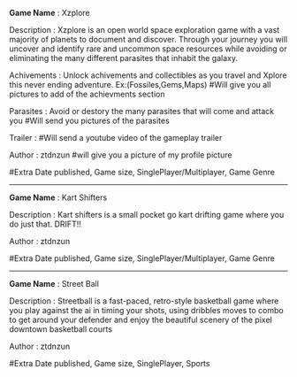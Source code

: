 **Game Name** : Xzplore

Description : Xzplore is an open world space exploration game with a vast majority of planets to document and discover. Through your journey you will uncover and identify rare and uncommon space resources while avoiding or eliminating the many different parasites that inhabit the galaxy. 

Achivements : Unlock achivements and collectibles as you travel and Xplore this never ending adventure. Ex:(Fossiles,Gems,Maps) #Will give you all pictures to add of the achievments section 

Parasites : Avoid or destory the many parasites that will come and attack you #Will send you pictures of the parasites 

Trailer : #Will send a youtube video of the gameplay trailer 

Author : ztdnzun  #will give you a picture of my profile picture

#Extra Date published, Game size, SinglePlayer/Multiplayer, Game Genre

---------------------------------------------------------

**Game Name** : Kart Shifters 

Description : Kart shifters is a small pocket go kart drifting game where you do just that. DRIFT!! 

Author : ztdnzun 

#Extra Date published, Game size, SinglePlayer/Multiplayer, Game Genre

---------------------------------------------------------

**Game Name** : Street Ball

Description : Streetball is a fast-paced, retro-style basketball game where you play against the ai in timing your shots, using dribbles moves to combo to get around your defender and enjoy the beautiful scenery of the pixel downtown basketball courts

Author : ztdnzun 

#Extra Date published, Game size, SinglePlayer, Sports

